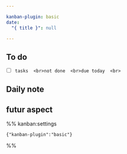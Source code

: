 ```yaml
---

kanban-plugin: basic
date:
  "{ title }": null

---
```


## To do

- [ ] ```tasks  <br>not done  <br>due today  <br>```



## Daily note



## futur aspect





%% kanban:settings
```
{"kanban-plugin":"basic"}
```
%%